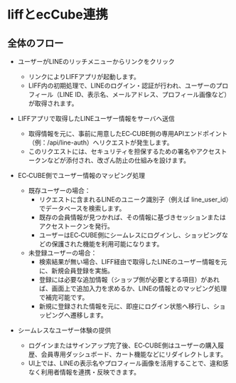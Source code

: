 # liffとecCube連携

## 全体のフロー
- ユーザーがLINEのリッチメニューからリンクをクリック
  - リンクによりLIFFアプリが起動します。 
  - LIFF内の初期処理で、LINEのログイン・認証が行われ、ユーザーのプロフィール（LINE ID、表示名、メールアドレス、プロフィール画像など）が取得されます。

- LIFFアプリで取得したLINEユーザー情報をサーバへ送信
  - 取得情報を元に、事前に用意したEC‑CUBE側の専用APIエンドポイント（例：/api/line-auth）へリクエストが発生します。
  - このリクエストには、セキュリティを担保するための署名やアクセストークンなどが添付され、改ざん防止の仕組みを設けます。

- EC‑CUBE側でユーザー情報のマッピング処理
  - 既存ユーザーの場合：
    - リクエストに含まれるLINEのユニーク識別子（例えば line_user_id）でデータベースを検索します。
    - 既存の会員情報が見つかれば、その情報に基づきセッションまたはアクセストークンを発行。
    - ユーザーはEC‑CUBE側にシームレスにログインし、ショッピングなどの保護された機能を利用可能になります。
  - 未登録ユーザーの場合：
    - 検索結果が無い場合、LIFF経由で取得したLINEのユーザー情報を元に、新規会員登録を実施。
    - 登録には必要な追加情報（ショップ側が必要とする項目）があれば、画面上で追加入力を求めるか、LINEの情報とのマッピング処理で補完可能です。
    - 新規に登録された情報を元に、即座にログイン状態へ移行し、ショッピングへ遷移します。

- シームレスなユーザー体験の提供
  - ログインまたはサインアップ完了後、EC‑CUBE側はユーザーの購入履歴、会員専用ダッシュボード、カート機能などにリダイレクトします。
  - UI上では、LINEの表示名やプロフィール画像を活用することで、違和感なく利用者情報を連携・反映できます。
